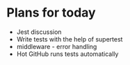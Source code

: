 # Plans for today
- Jest discussion
- Write tests with the help of supertest
- middleware - error handling
- Hot GitHub runs tests automatically